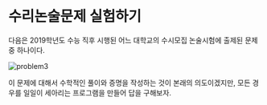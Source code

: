 # 수리논술문제 실험하기

다음은 2019학년도 수능 직후 시행된 어느 대학교의 수시모집 논술시험에 출제된 문제 중 하나이다.

![problem3](images/problem3)

이 문제에 대해서 수학적인 풀이와 증명을 작성하는 것이 본래의 의도이겠지만, 모든 경우를 일일이 세아리는 프로그램을 만들어 답을 구해보자.




